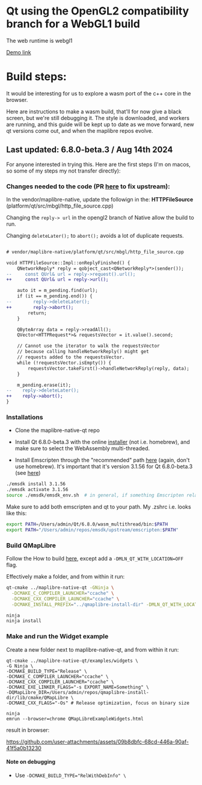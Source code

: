 # Qt using the OpenGL2 compatibility branch for a WebGL1 build

The web runtime is webgl1

[Demo link](https://birkskyum-maplibre-native-wasm.pages.dev/qt-webgl1-legacy-renderer/)

# Build steps:

It would be interesting for us to explore a wasm port of the c++ core in the browser.

Here are instructions to make a wasm build, that'll for now give a black screen, but we're still debugging it. The style is downloaded, and workers are running, and this guide will be kept up to date as we move forward, new qt versions come out, and when the maplibre repos evolve.

## **Last updated: 6.8.0-beta.3  / Aug 14th 2024**

For anyone interested in trying this. Here are the first steps (I'm on macos, so some of my steps my not transfer directly):

### Changes needed to the code (PR [here](https://github.com/maplibre/maplibre-native/pull/2689) to fix upstream):

In the vendor/maplibre-native, update the followign in the: **HTTPFileSource** (platform/qt/src/mbgl/http_file_source.cpp)

Changing the `reply-> url` in the opengl2 branch of Native allow the build to run.

Changing `deleteLater();` to `abort();` avoids a lot of duplicate requests.

```diff

# vendor/maplibre-native/platform/qt/src/mbgl/http_file_source.cpp

void HTTPFileSource::Impl::onReplyFinished() {
    QNetworkReply* reply = qobject_cast<QNetworkReply*>(sender());
--     const QUrl& url = reply->request().url();
++     const QUrl& url = reply->url();

    auto it = m_pending.find(url);
    if (it == m_pending.end()) {
--        reply->deleteLater();
++        reply->abort();
        return;
    }

    QByteArray data = reply->readAll();
    QVector<HTTPRequest*>& requestsVector = it.value().second;

    // Cannot use the iterator to walk the requestsVector
    // because calling handleNetworkReply() might get
    // requests added to the requestsVector.
    while (!requestsVector.isEmpty()) {
        requestsVector.takeFirst()->handleNetworkReply(reply, data);
    }

    m_pending.erase(it);
--    reply->deleteLater();
++    reply->abort();
}
```

### Installations

- Clone the maplibre-native-qt repo

- Install Qt 6.8.0-beta.3 with the online [installer](https://www.qt.io/download) (not i.e. homebrew), and make sure to select the WebAssembly multi-threaded.


- Install Emscripten through the "recommended" path [here](https://emscripten.org/docs/getting_started/downloads.html) (again, don't use homebrew). It's important that it's version 3.1.56 for Qt 6.8.0-beta.3 (see [here](https://bugreports.qt.io/browse/QTBUG-127425))

```sh
./emsdk install 3.1.56
./emsdk activate 3.1.56
source ./emsdk/emsdk_env.sh  # in general, if something Emscripten related can't be found, run this again
```

Make sure to add both emscripten and qt to your path. My .zshrc i.e. looks like this:

```sh
export PATH=/Users/admin/Qt/6.8.0/wasm_multithread/bin:$PATH
export PATH="/Users/admin/repos/emsdk/upstream/emscripten:$PATH"
```

### Build QMapLibre

Follow the How to build [here](https://github.com/maplibre/maplibre-native-qt?tab=readme-ov-file#how-to-build), except add a `-DMLN_QT_WITH_LOCATION=OFF` flag.

Effectively make a folder, and from within it run:

```sh
qt-cmake ../maplibre-native-qt -GNinja \
  -DCMAKE_C_COMPILER_LAUNCHER="ccache" \
  -DCMAKE_CXX_COMPILER_LAUNCHER="ccache" \
  -DCMAKE_INSTALL_PREFIX="../qmaplibre-install-dir" -DMLN_QT_WITH_LOCATION=OFF

ninja
ninja install
```

### Make and run the Widget example

Create a new folder next to maplibre-native-qt, and from within it run:

```
qt-cmake ../maplibre-native-qt/examples/widgets \
-G Ninja \
-DCMAKE_BUILD_TYPE="Release" \
-DCMAKE_C_COMPILER_LAUNCHER="ccache" \
-DCMAKE_CXX_COMPILER_LAUNCHER="ccache" \
-DCMAKE_EXE_LINKER_FLAGS="-s EXPORT_NAME=Something" \
-DQMapLibre_DIR=/Users/admin/repos/qmaplibre-install-dir/lib/cmake/QMapLibre \
-DCMAKE_CXX_FLAGS="-Os" # Release optimization, focus on binary size

ninja
emrun --browser=chrome QMapLibreExampleWidgets.html
```

result in browser:

https://github.com/user-attachments/assets/09b8dbfc-68cd-446a-90af-41f5a0b13230


#### Note on debugging

- Use `-DCMAKE_BUILD_TYPE="RelWithDebInfo" \`





